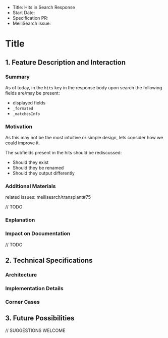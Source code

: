 - Title: Hits in Search Response
- Start Date:
- Specification PR:
- MeiliSearch Issue: 

# Title

## 1. Feature Description and Interaction

### Summary

As of today, in the `hits` key in the response body upon search the following fields are/may be present: 
- displayed fields
- `_formated` 
- `_matchesInfo`

### Motivation

As this may not be the most intuitive or simple design, lets consider how we could improve it.

The subfields present in the hits should be rediscussed:
- Should they exist
- Should they be renamed
- Should they output differently


### Additional Materials

related issues: meilisearch/transplant#75

// TODO 

### Explanation


### Impact on Documentation

// TODO 

## 2. Technical Specifications

### Architecture
### Implementation Details
### Corner Cases

## 3. Future Possibilities

// SUGGESTIONS WELCOME